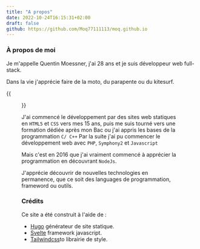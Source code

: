```yaml
---
title: "A propos"
date: 2022-10-24T16:15:31+02:00
draft: false
github: https://github.com/Moq77111113/moq.github.io
---
```

### À propos de moi


Je m'appelle Quentin Moessner, j'ai 28 ans et je suis développeur web full-stack.

Dans la vie j'apprécie faire de la moto, du parapente ou du kitesurf. 

{{<figure src="img/me.png">}} 

J'ai commencé le développement par des sites web statiques en `HTML5` et `CSS` vers mes 15 ans, puis me suis tourné vers une formation dédiée après mon Bac ou j'ai appris les bases de la programmation `C/ C++`
Par la suite j'ai pu commencer le développement web avec `PHP`, `Symphony2` et `Javascript`

Mais c'est en 2016 que j'ai vraiment commencé à apprécier la programmation en découvrant `NodeJs`.

J'apprécie découvrir de nouvelles technologies en permanence, que ce soit des languages de programmation, frameword ou outils.

<div class="separator"></div>

### Crédits

Ce site a été construit à l'aide de : 
- <span class="hugo">[Hugo](https://gohugo.io)</span> générateur de site statique. 
- <span class="svelte">[Svelte](https://svelte.dev)</span> framework javascript.
- <span class="tailwindcss">[Tailwindcss](https://tailwindcss.com)to</span> librairie de style.




